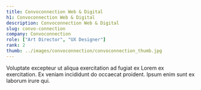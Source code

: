 ```yaml
---
title: Convoconnection Web & Digital
h1: Convoconnection Web & Digital
description: Convoconnection Web & Digital
slug: convo-connection
company: Convoconnection
role: ["Art Director", "UX Designer"]
rank: 2
thumb: ../images/convoconnection/convoconnection_thumb.jpg
---
```


Voluptate excepteur ut aliqua exercitation ad fugiat ex Lorem ex exercitation. Ex veniam incididunt do occaecat proident. Ipsum enim sunt ex laborum irure qui.